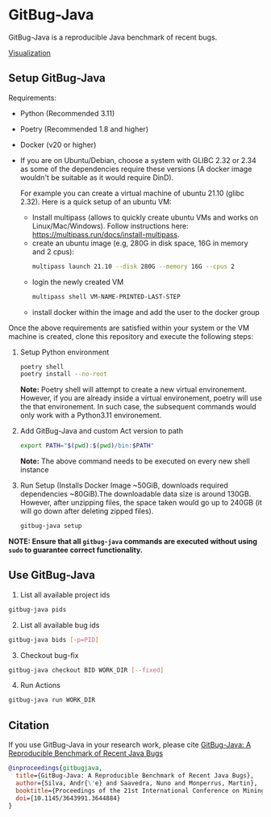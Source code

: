 # GitBug-Java

GitBug-Java is a reproducible Java benchmark of recent bugs.

[Visualization](https://nfsaavedra.github.io/gitbug-java)

## Setup GitBug-Java

Requirements:
- Python (Recommended 3.11)
- Poetry (Recommended 1.8 and higher)
- Docker (v20 or higher)
- If you are on Ubuntu/Debian, choose a system with GLIBC 2.32 or 2.34 as some of the dependencies require these versions (A docker image wouldn't be suitable as it would require DinD). 

  For example you can create a virtual machine of ubuntu 21.10 (glibc 2.32). Here is a quick setup of an ubuntu VM:
  - Install multipass (allows to quickly create ubuntu VMs and works on Linux/Mac/Windows). Follow instructions here: https://multipass.run/docs/install-multipass.
  - create an ubuntu image (e.g, 280G in disk space, 16G in memory and 2 cpus): 
    ```bash
    multipass launch 21.10 --disk 280G --memory 16G --cpus 2
    ```
  - login the newly created VM
    ```bash
    multipass shell VM-NAME-PRINTED-LAST-STEP
    ```
  - install docker within the image and add the user to the docker group

Once the above requirements are satisfied within your system or the VM machine is created, clone this repository and execute the following steps:

1. Setup Python environment
    ```bash
    poetry shell
    poetry install --no-root
    ```

    **Note:** Poetry shell will attempt to create a new virtual environement. 
    However, if you are already inside a virtual environement, poetry will use the that environement.
    In such case, the subsequent commands would only work with a Python3.11 environement.

2. Add GitBug-Java and custom Act version to path
    ```bash
    export PATH="$(pwd):$(pwd)/bin:$PATH"
    ```
    **Note:** The above command needs to be executed on every new shell instance
    
3. Run Setup (Installs Docker Image ~50GiB, downloads required dependencies ~80GiB).The downloadable data size is around 130GB. However, after unzipping files, the space taken would go up to 240GB (it will go down after deleting zipped files).
    ```bash
    gitbug-java setup
    ```

**NOTE: Ensure that all `gitbug-java` commands are executed without using `sudo` to guarantee correct functionality.**

## Use GitBug-Java

1. List all available project ids
```bash
gitbug-java pids
```

2. List all available bug ids
```bash
gitbug-java bids [-p=PID]
```

3. Checkout bug-fix
```bash
gitbug-java checkout BID WORK_DIR [--fixed]
```

4. Run Actions
```bash
gitbug-java run WORK_DIR
```

## Citation

If you use GitBug-Java in your research work, please cite [GitBug-Java: A Reproducible Benchmark of Recent Java Bugs](https://arxiv.org/pdf/2402.02961.pdf)

```bibtex
@inproceedings{gitbugjava,
  title={GitBug-Java: A Reproducible Benchmark of Recent Java Bugs},
  author={Silva, Andr{\'e} and Saavedra, Nuno and Monperrus, Martin},
  booktitle={Proceedings of the 21st International Conference on Mining Software Repositories},
  doi={10.1145/3643991.3644884}
}
```
